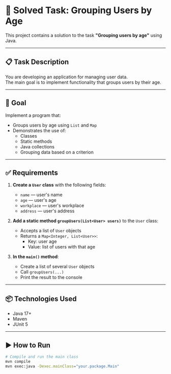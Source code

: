 # 🧩 Solved Task: Grouping Users by Age

This project contains a solution to the task **"Grouping users by age"** using Java.

---

## 📋 Task Description

You are developing an application for managing user data.  
The main goal is to implement functionality that groups users by their age.

---

## 🎯 Goal

Implement a program that:

- Groups users by age using `List` and `Map`
- Demonstrates the use of:
  - Classes
  - Static methods
  - Java collections
  - Grouping data based on a criterion

---

## ✅ Requirements

1. **Create a `User` class** with the following fields:
   - `name` — user's name
   - `age` — user's age
   - `workplace` — user's workplace
   - `address` — user's address

2. **Add a static method `groupUsers(List<User> users)`** to the `User` class:
   - Accepts a list of `User` objects
   - Returns a `Map<Integer, List<User>>`:
     - Key: user age
     - Value: list of users with that age

3. **In the `main()` method**:
   - Create a list of several `User` objects
   - Call `groupUsers(...)`
   - Print the result to the console

---

## 📦 Technologies Used

- Java 17+
- Maven
- JUnit 5

---

## ▶️ How to Run

```bash
# Compile and run the main class
mvn compile
mvn exec:java -Dexec.mainClass="your.package.Main"
